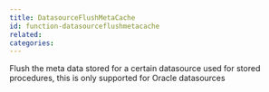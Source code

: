 ```yaml
---
title: DatasourceFlushMetaCache
id: function-datasourceflushmetacache
related:
categories:
---
```


Flush the meta data stored for a certain datasource used for stored procedures, this is only supported for Oracle datasources
